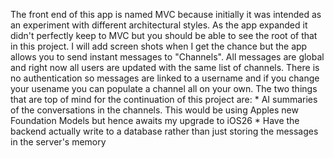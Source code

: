 The front end of this app is named MVC because initially it was intended as an experiment with different architectural styles.
As the app expanded it didn't perfectly keep to MVC but you should be able to see the root of that in this project.
I will add screen shots when I get the chance but the app allows you to send instant messages to "Channels". 
All messages are global and right now all users are updated with the same list of channels.
There is no authentication so messages are linked to a username and if you change your usename you can populate a channel all on your own. 
The two things that are top of mind for the continuation of this project are:
    * AI summaries of the conversations in the channels. This would be using Apples new Foundation Models but hence awaits my upgrade to iOS26
    * Have the backend actually write to a database rather than just storing the messages in the server's memory
